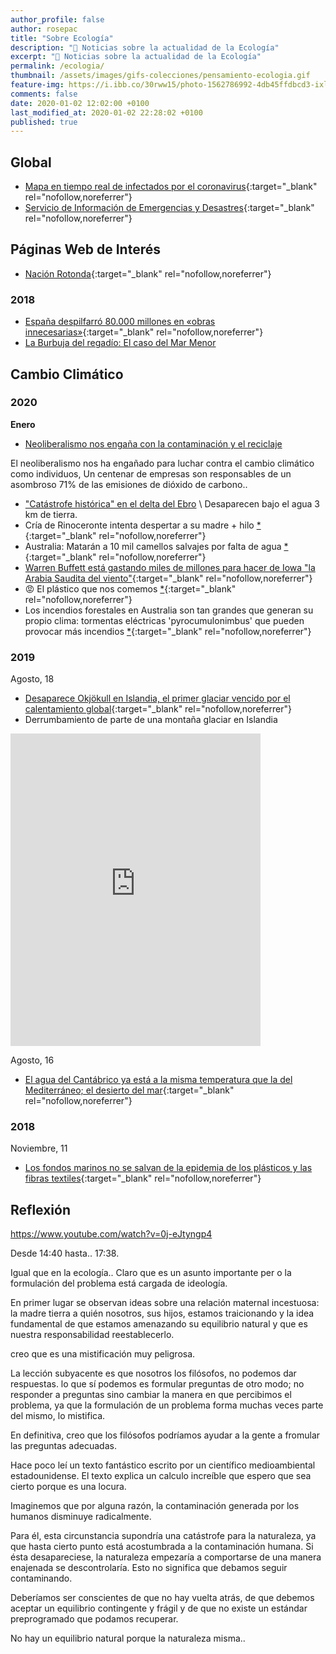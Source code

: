```yaml
---
author_profile: false
author: rosepac
title: "Sobre Ecología"
description: "🌄 Noticias sobre la actualidad de la Ecología"
excerpt: "🌄 Noticias sobre la actualidad de la Ecología"
permalink: /ecologia/
thumbnail: /assets/images/gifs-colecciones/pensamiento-ecologia.gif
feature-img: https://i.ibb.co/30rww15/photo-1562786992-4db45ffdbcd3-ixlib-rb-1-2.jpg
comments: false
date: 2020-01-02 12:02:00 +0100
last_modified_at: 2020-01-02 22:28:02 +0100
published: true
---
```


## Global

* [Mapa en tiempo real de infectados por el coronavirus](https://gisanddata.maps.arcgis.com/apps/opsdashboard/index.html#/bda7594740fd40299423467b48e9ecf6/){:target="_blank" rel="nofollow,noreferrer"}
* [Servicio de Información de Emergencias y Desastres](http://hisz.rsoe.hu/){:target="_blank" rel="nofollow,noreferrer"}

## Páginas Web de Interés

* [Nación Rotonda](http://www.nacionrotonda.com/){:target="_blank" rel="nofollow,noreferrer"}

### 2018

* [España despilfarró 80.000 millones en «obras innecesarias»](https://elcorreoweb.es/espana/espana-despilfarro-80-000-millones-en-obras-innecesarias-NA4233852){:target="_blank" rel="nofollow,noreferrer"}
* [La Burbuja del regadío: El caso del Mar Menor](https://www.researchgate.net/publication/326689054_La_Burbuja_del_regadio_El_caso_del_Mar_Menor)

## Cambio Climático

### 2020

**Enero**

* [Neoliberalismo nos engaña con la contaminación y el reciclaje](https://gu.com/p/6p7j6/stw)

El neoliberalismo nos ha engañado para luchar contra el cambio climático como individuos, Un centenar de empresas son responsables de un asombroso 71% de las emisiones de dióxido de carbono..

* ["Catástrofe histórica" en el delta del Ebro](https://www.elconfidencial.com/espana/2020-01-22/delta-del-ebro-desaparece-bajo-agua-borrasca-gloria-332_2422452) \ Desaparecen bajo el agua 3 km de tierra.
* Cría de Rinoceronte intenta despertar a su madre + hilo [*](https://twitter.com/xavieraldekoa/status/1214944890460749824){:target="_blank" rel="nofollow,noreferrer"}
* Australia: Matarán a 10 mil camellos salvajes por falta de agua [*](https://www.fayerwayer.com/2020/01/australia-mataran-10-mil-camellos){:target="_blank" rel="nofollow,noreferrer"}
* [Warren Buffett está gastando miles de millones para hacer de Iowa "la Arabia Saudita del viento"](https://markets.businessinsider.com/news/stocks/warren-buffett-berkshire-hathaway-invest-billions-iowa-saudi-arabia-wind-2019-12-1028787852){:target="_blank" rel="nofollow,noreferrer"}
* 😡 El plástico que nos comemos [*](https://graphics.reuters.com/ENVIRONMENT-PLASTIC/0100B4TF2MQ/index.html){:target="_blank" rel="nofollow,noreferrer"}
* Los incendios forestales en Australia son tan grandes que generan su propio clima: tormentas eléctricas 'pyrocumulonimbus' que pueden provocar más incendios [*](https://www.businessinsider.sg/australia-bushfires-generate-pyrocumulonimbus-thunderstorm-clouds-2019-12/){:target="_blank" rel="nofollow,noreferrer"}

### 2019

Agosto, 18
* [Desaparece Okjökull en Islandia, el primer glaciar vencido por el calentamiento global](https://es.gizmodo.com/desaparece-okjokull-el-primer-glaciar-vencido-por-el-c-1837362414){:target="_blank" rel="nofollow,noreferrer"}
* Derrumbamiento de parte de una montaña glaciar en Islandia

<iframe width="400" height="500" frameborder="0" src="https://www.bbc.com/news/av/embed/p07569gx/49345912"></iframe>

Agosto, 16
* [El agua del Cantábrico ya está a la misma temperatura que la del Mediterráneo; el desierto del mar](https://www.lasexta.com/noticias/ciencia-tecnologia/el-agua-del-cantabrico-a-la-misma-temperatura-que-la-del-mediterraneo_201908165d56bf250cf2f1647b3d4605.html){:target="_blank" rel="nofollow,noreferrer"}

### 2018

Noviembre, 11
* [Los fondos marinos no se salvan de la epidemia de los plásticos y las fibras textiles](https://www.lavanguardia.com/natural/tu-huella/20181107/452778877165/microplasticos-fibras-textiles-contaminan-fondos-marinos.html){:target="_blank" rel="nofollow,noreferrer"}

## Reflexión

https://www.youtube.com/watch?v=0j-eJtyngp4

Desde 14:40 hasta.. 17:38.

Igual que en la ecología.. Claro que es un asunto importante per o la formulación del problema está cargada de ideología.

En primer lugar se observan ideas sobre una relación maternal incestuosa: la madre tierra a quién nosotros, sus hijos, estamos traicionando y la idea fundamental de que estamos amenazando su equilibrio natural y que es nuestra responsabilidad reestablecerlo.

creo que es una mistificación muy peligrosa.

La lección subyacente es que nosotros los filósofos, no podemos dar respuestas. lo que sí podemos es formular preguntas de otro modo; no responder a preguntas sino cambiar la manera en que percibimos el problema,  ya que la formulación de un problema forma muchas veces parte del mismo, lo mistifica.

En definitiva, creo que los filósofos podríamos ayudar a la gente a fromular las preguntas adecuadas.

Hace poco leí un texto fantástico escrito por un científico medioambiental estadounidense. El texto explica un calculo increíble que espero que sea cierto porque es una locura.

Imaginemos que por alguna razón, la contaminación generada por los humanos disminuye radicalmente.

Para él, esta circunstancia supondría una catástrofe para la naturaleza, ya que hasta cierto punto está acostumbrada a la contaminación humana. Si ésta desapareciese, la naturaleza empezaría a comportarse de una manera enajenada se descontrolaría. Esto no significa que debamos seguir contaminando.

Deberíamos ser conscientes de que no hay vuelta atrás, de que debemos aceptar un equilibrio contingente y frágil y de que no existe un estándar preprogramado que podamos recuperar.

No hay un equilibrio natural porque la naturaleza misma..
